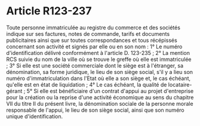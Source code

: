 # Article R123-237

Toute personne immatriculée au registre du commerce et des sociétés indique sur ses factures, notes de commande, tarifs et documents publicitaires ainsi que sur toutes correspondances et tous récépissés concernant son activité et signés par elle ou en son nom :   1° Le numéro d'identification délivré conformément à l'article D. 123-235 ;   2° La mention RCS suivie du nom de la ville où se trouve le greffe où elle est immatriculée ;   3° Si elle est une société commerciale dont le siège est à l'étranger, sa dénomination, sa forme juridique, le lieu de son siège social, s'il y a lieu son numéro d'immatriculation dans l'Etat où elle a son siège et, le cas échéant, qu'elle est en état de liquidation ;   4° Le cas échéant, la qualité de locataire-gérant ;   5° Si elle est bénéficiaire d'un contrat d'appui au projet d'entreprise pour la création ou la reprise d'une activité économique au sens du chapitre VII du titre II du présent livre, la dénomination sociale de la personne morale responsable de l'appui, le lieu de son siège social, ainsi que son numéro unique d'identification.